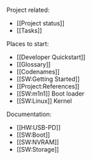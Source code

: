 Project related:
* [[Project status]]
* [[Tasks]]

Places to start:
* [[Developer Quickstart]]
* [[Glossary]]
* [[Codenames]]
* [[SW:Getting Started]]
* [[Project:References]]
* [[SW:m1n1]] Boot loader
* [[SW:Linux]] Kernel

Documentation:
* [[HW:USB-PD]]
* [[SW:Boot]]
* [[SW:NVRAM]]
* [[SW:Storage]]